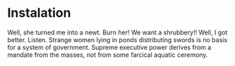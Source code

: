 # Instalation

Well, she turned me into a newt. Burn her! We want a shrubbery!! Well, I got better.
Listen. Strange women lying in ponds distributing swords is no basis for a system of
government. Supreme executive power derives from a mandate from the masses, not from
some farcical aquatic ceremony.
                                